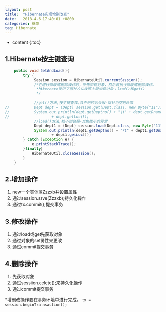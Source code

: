 ```yaml
---
layout: post
title:  "Hibernate实现增删改查"
date:   2018-4-6 17:40:01 +0800
categories:	框架
tag: Hibernate
---
```


* content
{:toc}

1.Hibernate按主键查询
----------------------
```java
	public void GetAndLoad(){
		try {
			 Session session = HibernateUtil.currentSession();
			 /*在进行修改或删除操作时，应先加载对象，然后再执行修改或删除操作。
			  *hibernate提供了两种方法按照主键加载对象：load()和get()
			  */
			 
			 //get()方法,按主键查找,找不到的话会报-指针为空的异常
//			 Dept dept = (Dept) session.get(Dept.class, new Byte("11"));
//			 System.out.println(dept.getDeptno() + "\t" + dept.getDname() + "\t"
//					 + dept.getLoc());
			 //load()方法,找不到会报-对象找不的异常
			 Dept dept1 = (Dept) session.load(Dept.class, new Byte("11"));
			 System.out.println(dept1.getDeptno() + "\t" + dept1.getDname() + "\t"
					 + dept1.getLoc());
		} catch (Exception e) {
			e.printStackTrace();
		}finally{
			HibernateUtil.closeSession();
		}
	}
```

2.增加操作
-----------------
1. new一个实体类Zzzxb并设置属性
2. 通过session.save(Zzzxb);持久化操作
3. 通过tx.commit();提交事务

3.修改操作
-----------------
1. 通过load或get先获取对象
2. 通过对象的set属性来更改
3. 通过commit提交事务

4.删除操作
-----------------
1. 先获取对象
2. 通过sessiion.delete();来持久化操作
3. 通过commit提交事务


*增删改操作要在事务环境中进行完成。
<code>tx = session.beginTrannsaction();</code>